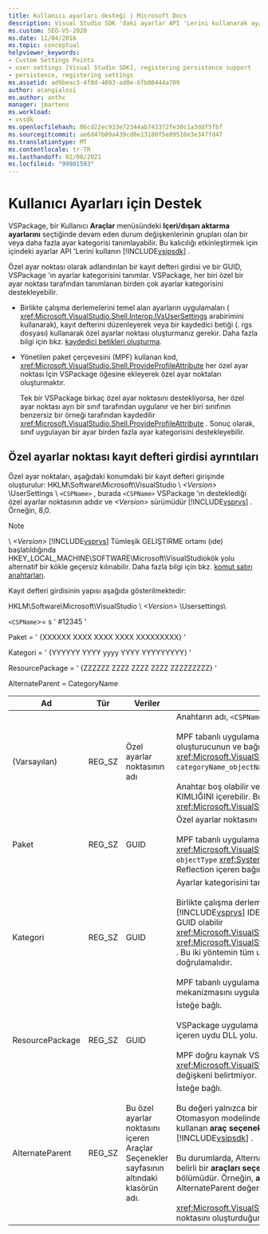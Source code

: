 ```yaml
---
title: Kullanıcı ayarları desteği | Microsoft Docs
description: Visual Studio SDK 'daki ayarlar API 'Lerini kullanarak ayarlar kategorilerinin kalıcılığını nasıl etkinleştireceğinizi öğrenin.
ms.custom: SEO-VS-2020
ms.date: 11/04/2016
ms.topic: conceptual
helpviewer_keywords:
- Custom Settings Points
- user settings [Visual Studio SDK], registering persistence support
- persistence, registering settings
ms.assetid: ad9beac3-4f8d-4093-ad0e-6fb00444a709
author: acangialosi
ms.author: anthc
manager: jmartens
ms.workload:
- vssdk
ms.openlocfilehash: 06cd22ec933e72344ab743372fe30c1a3ddf5fbf
ms.sourcegitcommit: ae6d47b09a439cd0e13180f5e89510e3e347fd47
ms.translationtype: MT
ms.contentlocale: tr-TR
ms.lasthandoff: 02/08/2021
ms.locfileid: "99901593"
---
```

# <a name="support-for-user-settings"></a>Kullanıcı Ayarları için Destek
VSPackage, bir Kullanıcı **Araçlar** menüsündeki **Içeri/dışarı aktarma ayarlarını** seçtiğinde devam eden durum değişkenlerinin grupları olan bir veya daha fazla ayar kategorisi tanımlayabilir. Bu kalıcılığı etkinleştirmek için içindeki ayarlar API 'Lerini kullanın [!INCLUDE[vsipsdk](../../extensibility/includes/vsipsdk_md.md)] .

 Özel ayar noktası olarak adlandırılan bir kayıt defteri girdisi ve bir GUID, VSPackage 'ın ayarlar kategorisini tanımlar. VSPackage, her biri özel bir ayar noktası tarafından tanımlanan birden çok ayarlar kategorisini destekleyebilir.

- Birlikte çalışma derlemelerini temel alan ayarların uygulamaları ( <xref:Microsoft.VisualStudio.Shell.Interop.IVsUserSettings> arabirimini kullanarak), kayıt defterini düzenleyerek veya bir kaydedici betiği (. rgs dosyası) kullanarak özel ayarlar noktası oluşturmanız gerekir. Daha fazla bilgi için bkz. [kaydedici betikleri oluşturma](/cpp/atl/creating-registrar-scripts).

- Yönetilen paket çerçevesini (MPF) kullanan kod, <xref:Microsoft.VisualStudio.Shell.ProvideProfileAttribute> her özel ayar noktası Için VSPackage öğesine ekleyerek özel ayar noktaları oluşturmaktır.

     Tek bir VSPackage birkaç özel ayar noktasını destekliyorsa, her özel ayar noktası ayrı bir sınıf tarafından uygulanır ve her biri sınıfının benzersiz bir örneği tarafından kaydedilir <xref:Microsoft.VisualStudio.Shell.ProvideProfileAttribute> . Sonuç olarak, sınıf uygulayan bir ayar birden fazla ayar kategorisini destekleyebilir.

## <a name="custom-settings-point-registry-entry-details"></a>Özel ayarlar noktası kayıt defteri girdisi ayrıntıları
 Özel ayar noktaları, aşağıdaki konumdaki bir kayıt defteri girişinde oluşturulur: HKLM\Software\Microsoft\VisualStudio \\ *\<Version>* \UserSettings \\ `<CSPName>` , burada `<CSPName>` VSPackage 'ın desteklediği özel ayarlar noktasının adıdır ve *\<Version>* sürümüdür [!INCLUDE[vsprvs](../../code-quality/includes/vsprvs_md.md)] . Örneğin, 8,0.

> [!NOTE]
> \\ *\<Version>* [!INCLUDE[vsprvs](../../code-quality/includes/vsprvs_md.md)] Tümleşik GELIŞTIRME ortamı (ıde) başlatıldığında HKEY_LOCAL_MACHINE\SOFTWARE\Microsoft\VisualStudiokök yolu alternatif bir kökle geçersiz kılınabilir. Daha fazla bilgi için bkz. [komut satırı anahtarları](../../extensibility/command-line-switches-visual-studio-sdk.md).

 Kayıt defteri girdisinin yapısı aşağıda gösterilmektedir:

 HKLM\Software\Microsoft\VisualStudio \\ *\<Version>* \Usersettings\

 `<CSPName`>= s ' #12345 '

 Paket = ' {XXXXXX XXXX XXXX XXXX XXXXXXXXX} '

 Kategori = ' {YYYYYY YYYY yyyy YYYY YYYYYYYYY} '

 ResourcePackage = ' {ZZZZZZ ZZZZ ZZZZ ZZZZ ZZZZZZZZZ} '

 AlternateParent = CategoryName

| Ad | Tür | Veriler | Description |
|-----------------|--------| - | - |
| (Varsayılan) | REG_SZ | Özel ayarlar noktasının adı | Anahtarın adı, `<CSPName`>, özel ayar noktasının yerelleştirilmemiş adıdır.<br /><br /> MPF tabanlı uygulamalar için, anahtarın adı, `categoryName` `objectName` oluşturucunun ve bağımsız değişkenlerinin içine birleştirilerek elde edilir <xref:Microsoft.VisualStudio.Shell.ProvideProfileAttribute> `categoryName_objectName` .<br /><br /> Anahtar boş olabilir veya bir uydu DLL içindeki yerelleştirilmiş dizeye başvuru KIMLIĞINI içerebilir. Bu değer, `objectNameResourceID` bağımsız değişkenden <xref:Microsoft.VisualStudio.Shell.ProvideProfileAttribute> oluşturucuya alınır. |
| Paket | REG_SZ | GUID | Özel ayarlar noktasını uygulayan VSPackage GUID 'SI.<br /><br /> MPF tabanlı uygulamalar <xref:Microsoft.VisualStudio.Shell.ProvideProfileAttribute> sınıfını kullanarak, `objectType` <xref:System.Type> Bu değeri elde etmek Için VSPackage 'ın ve Reflection içeren bağımsız değişkenini kullanın. |
| Kategori | REG_SZ | GUID | Ayarlar kategorisini tanımlayan GUID.<br /><br /> Birlikte çalışma derlemelerini temel alan uygulamalar için bu değer, [!INCLUDE[vsprvs](../../code-quality/includes/vsprvs_md.md)] IDE 'nin ve yöntemlerine geçirdiği rastgele seçilmiş BIR GUID olabilir <xref:Microsoft.VisualStudio.Shell.Interop.IVsUserSettings.ExportSettings%2A> <xref:Microsoft.VisualStudio.Shell.Interop.IVsUserSettings.ImportSettings%2A> . Bu iki yöntemin tüm uygulamaları GUID bağımsız değişkenlerini doğrulamalıdır.<br /><br /> MPF tabanlı uygulamalar için, bu GUID, <xref:System.Type> Ayarlar mekanizmasını uygulayan sınıf tarafından alınır [!INCLUDE[vsprvs](../../code-quality/includes/vsprvs_md.md)] . |
| ResourcePackage | REG_SZ | GUID | İsteğe bağlı.<br /><br /> VSPackage uygulama bunları sağlayamadıysanız, yerelleştirilmiş dizeleri içeren uydu DLL yolu.<br /><br /> MPF doğru kaynak VSPackage 'ı almak için yansıma kullanır, bu nedenle <xref:Microsoft.VisualStudio.Shell.ProvideProfileAttribute> sınıf bu bağımsız değişkeni belirtmiyor. |
| AlternateParent | REG_SZ | Bu özel ayarlar noktasını içeren Araçlar Seçenekler sayfasının altındaki klasörün adı. | İsteğe bağlı.<br /><br /> Bu değeri yalnızca bir ayar uygulamasının, durumu kaydetmek için Otomasyon modelindeki mekanizmadan değil, Kalıcılık mekanizmasını kullanan **araç seçenekleri** sayfalarını desteklemesi gerekir [!INCLUDE[vsipsdk](../../extensibility/includes/vsipsdk_md.md)] .<br /><br /> Bu durumlarda, AlternateParent anahtarındaki değer, `topic` `topic.sub-topic` belirli bir **araçları seçenekler** sayfasını tanımlamak için kullanılan dizenin bölümüdür. Örneğin, **araçları seçenekler** sayfasında `"TextEditor.Basic"` AlternateParent değeri olacaktır `"TextEditor"` .<br /><br /> <xref:Microsoft.VisualStudio.Shell.ProvideProfileAttribute>Özel ayarlar noktasını oluşturduğunda, kategori adı ile aynı olur. |
